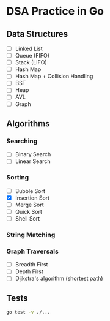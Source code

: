 # DSA Practice in Go

## Data Structures

- [ ] Linked List
- [ ] Queue (FIFO)
- [ ] Stack (LIFO)
- [ ] Hash Map
- [ ] Hash Map + Collision Handling
- [ ] BST
- [ ] Heap
- [ ] AVL
- [ ] Graph

## Algorithms

### Searching

- [ ] Binary Search
- [ ] Linear Search

### Sorting

- [ ] Bubble Sort
- [x] Insertion Sort
- [ ] Merge Sort 
- [ ] Quick Sort
- [ ] Shell Sort

### String Matching

### Graph Traversals

- [ ] Breadth First
- [ ] Depth First
- [ ] Dijkstra's algorithm (shortest path)

## Tests

```bash
go test -v ./...
```